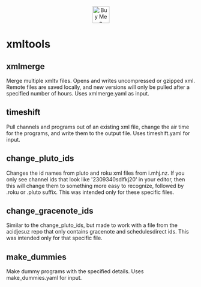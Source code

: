 <div align="center"><a href='https://ko-fi.com/X8X81ELTUM' target='_blank' class="centered-image"><img height='45' style='border:0px;height:45px;' src='https://storage.ko-fi.com/cdn/kofi5.png?v=6' border='0' alt='Buy Me a Coffee at ko-fi.com'/></a></div>

# xmltools

## xmlmerge
Merge multiple xmltv files.  Opens and writes uncompressed or gzipped xml.  Remote files are saved locally, and new versions will only be pulled after a specified number of hours.  Uses xmlmerge.yaml as input.

## timeshift
Pull channels and programs out of an existing xml file, change the air time for the programs, and write them to the output file.  Uses timeshift.yaml for input.

## change_pluto_ids
Changes the id names from pluto and roku xml files from i.mhj.nz.  If you only see channel ids that look like '2309340sdlfkj20' in your editor, then this will change them to something more easy to recognize, followed by .roku or .pluto suffix.  This was intended only for these specific files.

## change_gracenote_ids
Similar to the change_pluto_ids, but made to work with a file from the acidjesuz repo that only contains gracenote and schedulesdirect ids.  This was intended only for that specific file.

## make_dummies
Make dummy programs with the specified details.  Uses make_dummies.yaml for input.
